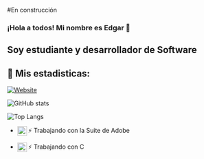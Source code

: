 #En construcción

### ¡Hola a todos! Mi nombre es Edgar 👋

## Soy estudiante y desarrollador de Software

## 🔎 Mis estadisticas:

[![Website](https://img.shields.io/website?style=plastic&up_color=green&up_message=visitar&url=https%3A%2F%2Fwww.facebook.com%2Fedgar.bodom%2F)](https://www.facebook.com/edgar.bodom/)

![GitHub stats](https://github-readme-stats.vercel.app/api?username=edgarsr10&show_icons=true&theme=tokyonight)

![Top Langs](https://github-readme-stats.vercel.app/api/top-langs/?username=edgarsr10&show_icons=true&theme=tokyonight)

- ⚡ Trabajando con la Suite de Adobe [<img align="left" alt="AdobeSuite" width="22px" src="https://cdn.jsdelivr.net/npm/simple-icons@3.13.0/icons/adobe.svg" />][Adobe]

- ⚡ Trabajando con C [<img align="left" alt="AdobeSuite" width="22px" src="https://raw.githubusercontent.com/jmnote/z-icons/master/svg/c.svg" />][C]


[Adobe]: https://www.adobe.com/mx/ 
[C]: https://en.wikipedia.org/wiki/C_(programming_language)


<!-- 
abhisheknaiidu
anuraghazra
https://www.shields.io/
https://gist.github.com/rxaviers/7360908
https://cdn.jsdelivr.net/npm/simple-icons@3.13.0/icons/
https://github.com/jmnote/z-icons
https://github.com/devicons/devicon

### Contactame!:

[<img align="left" alt="Facebook" width="22px" src="https://raw.githubusercontent.com/devicons/devicon/2809b567852a4648062a2d3e7c1c531367458c0b/icons/facebook/facebook-original.svg" />][Facebook]
<br />

### Lenguajes y Herramientas que utilizo:

__Generales:__ 
<br />
<img align="bottom" src="https://raw.githubusercontent.com/jmnote/z-icons/master/svg/git.svg" width="30" height="30" />
<img align="left" src="https://raw.githubusercontent.com/jmnote/z-icons/master/svg/github.svg" width="30" height="30" />
<img align="left" src="https://raw.githubusercontent.com/github/explore/80688e429a7d4ef2fca1e82350fe8e3517d3494d/topics/mysql/mysql.png" width="30" height="30"/>
<img align="left" src="https://raw.githubusercontent.com/github/explore/80688e429a7d4ef2fca1e82350fe8e3517d3494d/topics/terminal/terminal.png" width="30" height="30"/>
<img align="left" src="https://raw.githubusercontent.com/github/explore/80688e429a7d4ef2fca1e82350fe8e3517d3494d/topics/visual-studio-code/visual-studio-code.png" width="30" height="30"/>
<br />


[Facebook]: https://www.facebook.com/edgar.bodom


-->